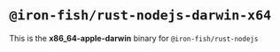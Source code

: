 # `@iron-fish/rust-nodejs-darwin-x64`

This is the **x86_64-apple-darwin** binary for `@iron-fish/rust-nodejs`